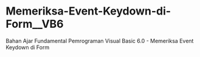 # Memeriksa-Event-Keydown-di-Form__VB6
Bahan Ajar Fundamental Pemrograman Visual Basic 6.0 - Memeriksa Event Keydown di Form
